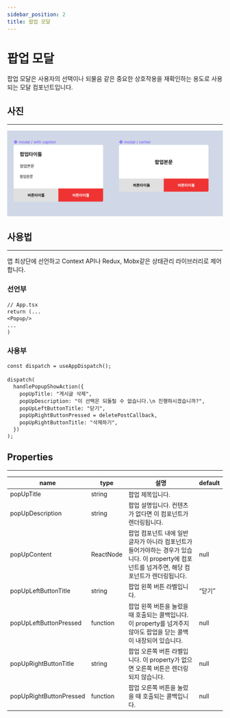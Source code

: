 ```yaml
---
sidebar_position: 2
title: 팝업 모달
---
```


# 팝업 모달

팝업 모달은 사용자의 선택이나 되물음 같은 중요한 상호작용을 재확인하는 용도로 사용되는 모달 컴포넌트입니다.

## 사진

---

![스크린샷 2022-05-03 오후 9.16.54.png](./popUp.png)

## 사용법

---

앱 최상단에 선언하고 Context API나 Redux, Mobx같은 상태관리 라이브러리로 제어합니다.

### 선언부

```tsx
// App.tsx
return (...
<Popup/>
...
)
```

### 사용부

```tsx
const dispatch = useAppDispatch();

dispatch(
  handlePopupShowAction({
    popUpTitle: "게시글 삭제",
    popUpDescription: "이 선택은 되돌릴 수 없습니다.\n 진행하시겠습니까?",
    popUpLeftButtonTitle: "닫기",
    popUpRightButtonPressed = deletePostCallback,
    popUpRightButtonTitle: "삭제하기",
  })
);
```

## Properties

---

| name                    | type      | 설명                                                                                                                                            | default |
| ----------------------- | --------- | ----------------------------------------------------------------------------------------------------------------------------------------------- | ------- |
| popUpTitle              | string    | 팝업 제목입니다.                                                                                                                                |         |
| popUpDescription        | string    | 팝업 설명입니다. 컨텐츠가 없다면 이 컴포넌트가 렌더링됩니다.                                                                                    |         |
| popUpContent            | ReactNode | 팝업 컴포넌트 내에 일반 글자가 아니라 컴포넌트가 들어가야하는 경우가 있습니다. 이 property에 컴포넌트를 넘겨주면, 해당 컴포넌트가 렌더링됩니다. | null    |
| popUpLeftButtonTitle    | string    | 팝업 왼쪽 버튼 라벨입니다.                                                                                                                      | “닫기”  |
| popUpLeftButtonPressed  | function  | 팝업 왼쪽 버튼을 눌렀을 때 호출되는 콜백입니다. 이 property를 넘겨주지 않아도 팝업을 닫는 콜백이 내장되어 있습니다.                             | null    |
| popUpRightButtonTitle   | string    | 팝업 오른쪽 버튼 라벨입니다. 이 property가 없으면 오른쪽 버튼은 렌더링되지 않습니다.                                                            | null    |
| popUpRightButtonPressed | function  | 팝업 오른쪽 버튼을 눌렀을 때 호출되는 콜백입니다.                                                                                               | null    |
